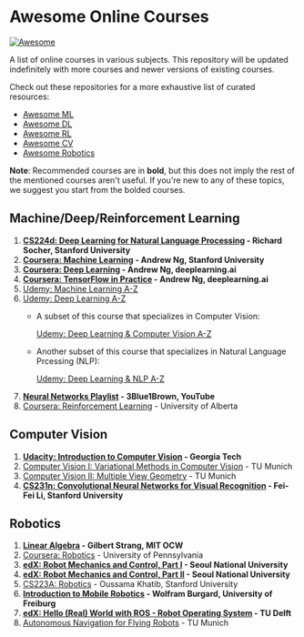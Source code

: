 # Awesome Online Courses
[![Awesome](https://cdn.rawgit.com/sindresorhus/awesome/d7305f38d29fed78fa85652e3a63e154dd8e8829/media/badge.svg)](https://github.com/sindresorhus/awesome)

A list of online courses in various subjects. This repository will be updated indefinitely with more courses and newer versions of existing courses.

Check out these repositories for a more exhaustive list of curated resources:
* [Awesome ML](https://github.com/josephmisiti/awesome-machine-learning)
* [Awesome DL](https://github.com/ChristosChristofidis/awesome-deep-learning)
* [Awesome RL](https://github.com/aikorea/awesome-rl)
* [Awesome CV](https://github.com/jbhuang0604/awesome-computer-vision)
* [Awesome Robotics](https://github.com/jbhuang0604/awesome-computer-vision)

**Note**: Recommended courses are in **bold**, but this does not imply the rest of the mentioned courses aren't useful. If you're new to any of these topics, we suggest you start from the bolded courses.  

## Machine/Deep/Reinforcement Learning
1. **[CS224d: Deep Learning for Natural Language Processing](https://cs224d.stanford.edu/) - Richard Socher, Stanford University**
2. **[Coursera: Machine Learning](https://www.coursera.org/learn/machine-learning) - Andrew Ng, Stanford University**
3. **[Coursera: Deep Learning](https://www.coursera.org/specializations/deep-learning) - Andrew Ng, deeplearning.ai**
4. **[Coursera: TensorFlow in Practice](https://www.coursera.org/specializations/tensorflow-in-practice) - Andrew Ng, deeplearning.ai**
5. [Udemy: Machine Learning A-Z](https://www.udemy.com/course/machinelearning/)
6. [Udemy: Deep Learning A-Z](https://www.udemy.com/course/deeplearning/)
    * A subset of this course that specializes in Computer Vision:

      [Udemy: Deep Learning & Computer Vision A-Z](https://www.udemy.com/course/computer-vision-a-z/)
    * Another subset of this course that specializes in Natural Language Prcessing (NLP):

      [Udemy: Deep Learning & NLP A-Z](https://www.udemy.com/course/computer-vision-a-z/)
7. **[Neural Networks Playlist](https://www.youtube.com/playlist?list=PLZHQObOWTQDNU6R1_67000Dx_ZCJB-3pi) - 3Blue1Brown, YouTube**
8. [Coursera: Reinforcement Learning](https://www.coursera.org/specializations/reinforcement-learning) - University of Alberta

## Computer Vision
1. **[Udacity: Introduction to Computer Vision](https://www.udacity.com/course/introduction-to-computer-vision--ud810) - Georgia Tech**
2. [Computer Vision I: Variational Methods in Computer Vision](https://vision.in.tum.de/teaching/ws2011/vmcv2011) - TU Munich
3. [Computer Vision II: Multiple View Geometry](https://vision.in.tum.de/teaching/ws2011/vmcv2011) - TU Munich
4. **[CS231n: Convolutional Neural Networks for Visual Recognition](http://cs231n.stanford.edu/) - Fei-Fei Li, Stanford University**

## Robotics
1. **[Linear Algebra](https://ocw.mit.edu/courses/mathematics/18-06-linear-algebra-spring-2010/video-lectures/) - Gilbert Strang, MIT OCW**
2. [Coursera: Robotics](https://www.coursera.org/specializations/robotics) - University of Pennsylvania
3. **[edX: Robot Mechanics and Control, Part I](https://www.edx.org/course/robot-mechanics-and-control-part-i) - Seoul National University**
4. **[edX: Robot Mechanics and Control, Part II](https://www.edx.org/course/robot-mechanics-and-control-part-ii) - Seoul National University**
5. [CS223A: Robotics](https://see.stanford.edu/Course/CS223A) - Oussama Khatib, Stanford University
6. **[Introduction to Mobile Robotics](http://ais.informatik.uni-freiburg.de/teaching/ss16/robotics/index_en.php) - Wolfram Burgard, University of Freiburg**
7. **[edX: Hello (Real) World with ROS - Robot Operating System](https://courses.edx.org/courses/course-v1:DelftX+ROS1x+3T2018/course/) - TU Delft**
8. [Autonomous Navigation for Flying Robots](https://www.edx.org/course/autonomous-navigation-for-flying-robots) - TU Munich

